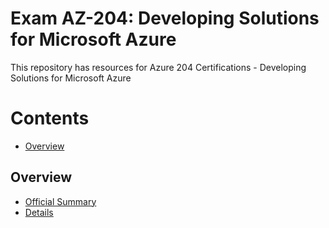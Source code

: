 
# Exam AZ-204: Developing Solutions for Microsoft Azure

This repository has resources for Azure 204 Certifications - Developing Solutions for Microsoft Azure

# Contents
- [Overview](#overview)

## Overview <a name="overview"></a>
- [Official Summary](https://docs.microsoft.com/en-us/certifications/azure-developer/)
- [Details](https://docs.microsoft.com/en-us/certifications/azure-developer/)
